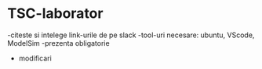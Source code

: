 # TSC-laborator

-citeste si intelege link-urile de pe slack
-tool-uri necesare: ubuntu, VScode, ModelSim
-prezenta obligatorie

- modificari
